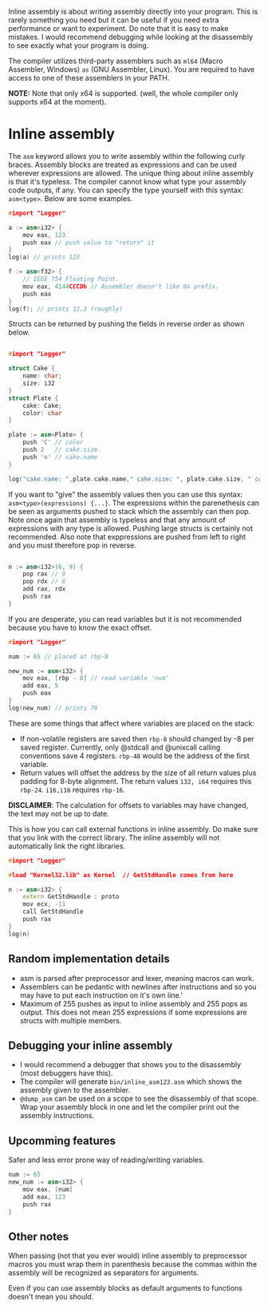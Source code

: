 Inline assembly is about writing assembly directly into your program. This is rarely something you need
but it can be useful if you need extra performance or want to experiment. Do note that it is easy to make mistakes. I would recommend debugging while looking at the disassembly to see exactly what your program is doing.

The compiler utilizes third-party assemblers such as `ml64` (Macro Assembler, Windows) `as` (GNU Assembler, Linux). You are required to have access to one of these assemblers in your PATH.

**NOTE:** Note that only x64 is supported. (well, the whole compiler only supports x64 at the moment).

# Inline assembly
The `asm` keyword allows you to write assembly within the following curly braces. Assembly blocks are treated as expressions and can be used wherever expressions are allowed. The unique thing about inline assembly is that it's typeless. The compiler cannot know what type your assembly code outputs, if any. You can specify the type yourself with this syntax: `asm<type>`. Below are some examples.
```c++
#import "Logger"

a := asm<i32> {
    mov eax, 123
    push eax // push value to "return" it
}
log(a) // prints 123

f := asm<f32> {
    // IEEE 754 Floating Point.
    mov eax, 4144CCCDh // Assembler doesn't like 0x prefix.
    push eax
}
log(f); // prints 12.3 (roughly)
```

Structs can be returned by pushing the fields in reverse order as shown below.
```c++

#import "Logger"

struct Cake {
    name: char;
    size: i32
}
struct Plate {
    cake: Cake;
    color: char
}

plate := asm<Plate> {
    push 'C' // color
    push 2   // cake.size
    push 'n' // cake.name
}

log("cake.name: ",plate.cake.name," cake.size: ", plate.cake.size, " color: ", plate.color)
```

If you want to "give" the assembly values then you can use this syntax: `asm<type>(expressions) {...}`. The expressions within the parenethesis can be seen as arguments pushed to stack which the assembly can then pop. Note once again that assembly is typeless and that any amount of expressions with any type is allowed. Pushing large structs is certainly not recommended. Also note that exppressions are pushed from left to right and you must therefore pop in reverse.
```c++

n := asm<i32>(6, 9) {
    pop rax // 9
    pop rdx // 6
    add rax, rdx
    push rax
}

```

If you are desperate, you can read variables but it is not recommended because you have to know the exact offset.

```c++
#import "Logger"

num := 65 // placed at rbp-8

new_num := asm<i32> {
    mov eax, [rbp - 8] // read variable 'num'
    add eax, 5
    push eax
}
log(new_num) // prints 70
```
These are some things that affect where variables are placed on the stack:
- If non-volatile registers are saved then `rbp-8` should changed by -8 per saved register. Currently, only @stdcall and @unixcall calling conventions save 4 registers. `rbp-48` would be the address of the first variable.
- Return values will offset the address by the size of all return values plus padding for 8-byte alignment. The return values `ì32, i64` requires this `rbp-24`. `i16,i16` requires `rbp-16`.

**DISCLAIMER**: The calculation for offsets to variables may have changed, the text may not be up to date.

This is how you can call external functions in inline assembly. Do make sure that you link with the correct library. The inline assembly will not automatically link the right libraries.
```c++
#import "Logger"

#load "Kernel32.lib" as Kernel  // GetStdHandle comes from here

n := asm<i32> {
    extern GetStdHandle : proto
    mov ecx, -11
    call GetStdHandle
    push rax
}
log(n)
```

## Random implementation details
- asm is parsed after preprocessor and lexer, meaning macros can work.
- Assemblers can be pedantic with newlines after instructions and so you may have to put each instruction on it's own line.'
- Maximum of 255 pushes as input to inline assembly and 255 pops as output. This does not mean 255 expressions if some expressions are structs with multiple members.

## Debugging your inline assembly
- I would recommend a debugger that shows you to the disassembly (most debuggers have this).
- The compiler will generate `bin/inline_asm123.asm` which shows the assembly given to the assembler.
- `@dump_asm` can be used on a scope to see the disassembly of that scope. Wrap your assembly block in one and let the compiler print out the assembly instructions.

## Upcomming features
Safer and less error prone way of reading/writing variables.
```c++
num := 65
new_num := asm<i32> {
    mov eax, [num]
    add eax, 123
    push rax
}
```

## Other notes
When passing (not that you ever would) inline assembly to preprocessor macros you must wrap them in parenthesis because the commas within the assembly will be recognized as separators for arguments.

Even if you can use assembly blocks as default arguments to functions doesn't mean you should.